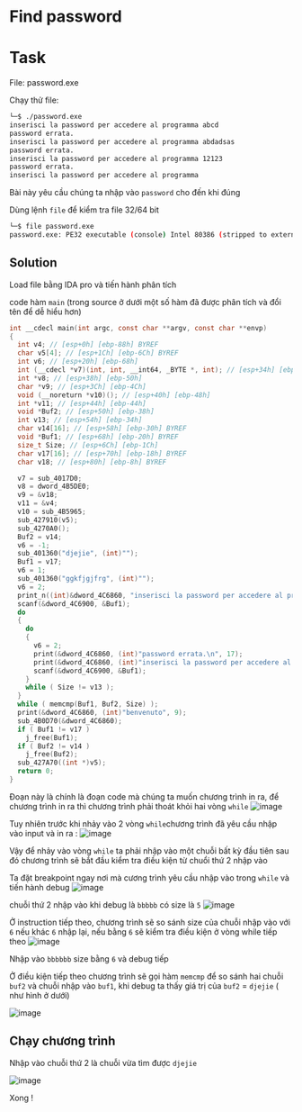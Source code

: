 # **Find password**

# Task
File: password.exe

Chạy thử file:

```bash
└─$ ./password.exe
inserisci la password per accedere al programma abcd
password errata.
inserisci la password per accedere al programma abdadsas
password errata.
inserisci la password per accedere al programma 12123
password errata.
inserisci la password per accedere al programma
```

Bài này yêu cầu chúng ta nhập vào `password` cho đến khi đúng

Dùng lệnh `file` để kiểm tra file 32/64 bit

```bash
└─$ file password.exe
password.exe: PE32 executable (console) Intel 80386 (stripped to external PDB), for MS Windows
```

## Solution

Load file bằng IDA pro và tiến hành phân tích

code hàm `main` (trong source ở dưới một số hàm đã được phân tích và đổi tên để dễ hiểu hơn)

```c
int __cdecl main(int argc, const char **argv, const char **envp)
{
  int v4; // [esp+0h] [ebp-88h] BYREF
  char v5[4]; // [esp+1Ch] [ebp-6Ch] BYREF
  int v6; // [esp+20h] [ebp-68h]
  int (__cdecl *v7)(int, int, __int64, _BYTE *, int); // [esp+34h] [ebp-54h]
  int *v8; // [esp+38h] [ebp-50h]
  char *v9; // [esp+3Ch] [ebp-4Ch]
  void (__noreturn *v10)(); // [esp+40h] [ebp-48h]
  int *v11; // [esp+44h] [ebp-44h]
  void *Buf2; // [esp+50h] [ebp-38h]
  int v13; // [esp+54h] [ebp-34h]
  char v14[16]; // [esp+58h] [ebp-30h] BYREF
  void *Buf1; // [esp+68h] [ebp-20h] BYREF
  size_t Size; // [esp+6Ch] [ebp-1Ch]
  char v17[16]; // [esp+70h] [ebp-18h] BYREF
  char v18; // [esp+80h] [ebp-8h] BYREF

  v7 = sub_4017D0;
  v8 = dword_4B5DE0;
  v9 = &v18;
  v11 = &v4;
  v10 = sub_4B5965;
  sub_427910(v5);
  sub_4270A0();
  Buf2 = v14;
  v6 = -1;
  sub_401360("djejie", (int)"");
  Buf1 = v17;
  v6 = 1;
  sub_401360("ggkfjgjfrg", (int)"");
  v6 = 2;
  print_n((int)&dword_4C6860, "inserisci la password per accedere al programma ");
  scanf(&dword_4C6900, &Buf1);
  do
  {
    do
    {
      v6 = 2;
      print(&dword_4C6860, (int)"password errata.\n", 17);
      print(&dword_4C6860, (int)"inserisci la password per accedere al programma ", 48);
      scanf(&dword_4C6900, &Buf1);
    }
    while ( Size != v13 );
  }
  while ( memcmp(Buf1, Buf2, Size) );
  print(&dword_4C6860, (int)"benvenuto", 9);
  sub_4B0D70(&dword_4C6860);
  if ( Buf1 != v17 )
    j_free(Buf1);
  if ( Buf2 != v14 )
    j_free(Buf2);
  sub_427A70((int *)v5);
  return 0;
}
```

Đoạn này là chính là đoạn code mà chúng ta muốn chương trình in ra, để chương trình in ra thì chương trình phải thoát khỏi hai vòng `while`
![image](https://user-images.githubusercontent.com/31529599/120765711-aebc7880-c543-11eb-8391-18dc03b9733f.png)


Tuy nhiên trước khi nhảy vào 2 vòng `while`chương trình đã yêu cầu nhập vào input và in ra :
![image](https://user-images.githubusercontent.com/31529599/120766337-55a11480-c544-11eb-93ab-fd8f2f3a040d.png)

Vậy để nhảy vào vòng `while` ta phải nhập vào một chuỗi bất kỳ đầu tiên sau đó chương trình sẽ bắt đầu kiểm tra điều kiện từ chuổi thứ 2 nhập vào 


Ta đặt breakpoint ngay nơi mà cương trình yêu cầu nhập vào trong `while` và tiến hành debug
![image](https://user-images.githubusercontent.com/31529599/120766087-1377d300-c544-11eb-9da2-2d6d0880da97.png)

chuỗi thứ 2 nhập vào khi debug là `bbbbb` có size là `5`
![image](https://user-images.githubusercontent.com/31529599/120766960-eed02b00-c544-11eb-81e0-8cd0ac4e3e5d.png)

Ở instruction tiếp theo, chương trình sẽ so sánh size của chuỗi nhập vào với `6` nếu khác `6` nhập lại, nếu bằng `6` sẽ kiểm tra điều kiện ở vòng while tiếp theo 
![image](https://user-images.githubusercontent.com/31529599/120767088-0f988080-c545-11eb-9db1-ca6f828a6c7c.png)

Nhập vào `bbbbbb` size bằng `6` và debug tiếp

Ở điều kiện tiếp theo chương trình sẽ gọi hàm `memcmp` để so sánh hai chuỗi `buf2` và chuỗi nhập vào `buf1`, khi debug ta thấy giá trị của `buf2` = `djejie` ( như hình ở dưới)

![image](https://user-images.githubusercontent.com/31529599/120767849-ce54a080-c545-11eb-8d27-1cb387af7d7e.png)


## Chạy chương trình
Nhập vào chuỗi thứ 2 là chuỗi vừa tìm được `djejie`

![image](https://user-images.githubusercontent.com/31529599/120768024-f47a4080-c545-11eb-89e3-32512c54f560.png)

Xong !



